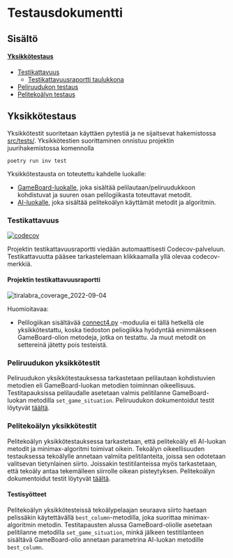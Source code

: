 # Testausdokumentti
## Sisältö
#### [Yksikkötestaus](https://github.com/rheikkinen/tiralabra-connect4/blob/main/dokumentaatio/testausdokumentti.md#yksikk%C3%B6testaus)
- [Testikattavuus](https://github.com/rheikkinen/tiralabra-connect4/blob/main/dokumentaatio/testausdokumentti.md#testikattavuus)
  - [Testikattavuusraportti taulukkona](https://github.com/rheikkinen/tiralabra-connect4/blob/main/dokumentaatio/testausdokumentti.md#projektin-testikattavuus-kuvana)
- [Peliruudukon testaus](https://github.com/rheikkinen/tiralabra-connect4/blob/main/dokumentaatio/testausdokumentti.md#peliruudukon-yksikk%C3%B6testit)
- [Pelitekoälyn testaus](https://github.com/rheikkinen/tiralabra-connect4/blob/main/dokumentaatio/testausdokumentti.md#peliteko%C3%A4lyn-yksikk%C3%B6testit)

## Yksikkötestaus
Yksikkötestit suoritetaan käyttäen pytestiä ja ne sijaitsevat hakemistossa [src/tests/](https://github.com/rheikkinen/tiralabra-connect4/tree/main/src/tests). Yksikkötestien suorittaminen onnistuu projektin juurihakemistossa komennolla
```
poetry run inv test
```

Yksikkötestausta on toteutettu kahdelle luokalle:
- [GameBoard-luokalle](https://github.com/rheikkinen/tiralabra-connect4/blob/main/src/gameboard.py), joka sisältää pelilautaan/peliruudukkoon kohdistuvat ja suuren osan pelilogiikasta toteuttavat metodit.
- [AI-luokalle](https://github.com/rheikkinen/tiralabra-connect4/blob/main/src/ai.py), joka sisältää pelitekoälyn käyttämät metodit ja algoritmin.

### Testikattavuus 
[![codecov](https://codecov.io/gh/rheikkinen/tiralabra-connect4/branch/main/graph/badge.svg?token=HXE9OXQ3R4)](https://codecov.io/gh/rheikkinen/tiralabra-connect4)

Projektin testikattavuusraportti viedään automaattisesti Codecov-palveluun. Testikattavuutta pääsee tarkastelemaan klikkaamalla yllä olevaa codecov-merkkiä.

#### Projektin testikattavuusraportti
![tiralabra_coverage_2022-09-04](https://user-images.githubusercontent.com/32366546/188325445-a340170c-49c8-4025-a794-4bf901308287.png)

Huomioitavaa:
- Pelilogiikan sisältävää [connect4.py](https://github.com/rheikkinen/tiralabra-connect4/blob/main/src/connect4.py) -moduulia ei tällä hetkellä ole yksikkötestattu, koska tiedoston peliogiikka hyödyntää enimmäkseen GameBoard-olion metodeja, jotka on testattu. Ja muut metodit on settereinä jätetty pois testeistä.

### Peliruudukon yksikkötestit
Peliruudukon yksikkötestauksessa tarkastetaan pelilautaan kohdistuvien metodien eli GameBoard-luokan metodien toiminnan oikeellisuus. Testitapauksissa pelilaudalle asetetaan valmis pelitilanne GameBoard-luokan metodilla `set_game_situation`. Peliruudukon dokumentoidut testit löytyvät [täältä](https://github.com/rheikkinen/tiralabra-connect4/blob/main/src/tests/gameboard_test.py).

### Pelitekoälyn yksikkötestit
Pelitekoälyn yksikkötestauksessa tarkastetaan, että pelitekoäly eli AI-luokan metodit ja minimax-algoritmi toimivat oikein. Tekoälyn oikeellisuuden testauksessa tekoälylle annetaan valmiita pelitilanteita, joissa sen odotetaan valitsevan tietynlainen siirto. Joissakin testitilanteissa myös tarkastetaan, että tekoäly antaa tekemälleen siirrolle oikean pisteytyksen. Pelitekoälyn dokumentoidut testit löytyvät [täältä](https://github.com/rheikkinen/tiralabra-connect4/blob/main/src/tests/ai_test.py).

#### Testisyötteet
Pelitekoälyn yksikkötesteissä tekoälypelaajan seuraava siirto haetaan pelissäkin käytettävällä `best_column`-metodilla, joka suorittaa minimax-algoritmin metodin. Testitapausten alussa GameBoard-oliolle asetetaan pelitilanne metodilla `set_game_situation`, minkä jälkeen testitilanteen sisältävä GameBoard-olio annetaan parametrina AI-luokan metodille `best_column`.
